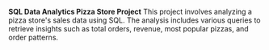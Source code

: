 **SQL Data Analytics Pizza Store Project**
This project involves analyzing a pizza store's sales data using SQL. The analysis includes various queries to retrieve insights such as total orders, revenue, most popular pizzas, and order patterns.
